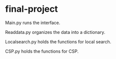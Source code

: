 # final-project

Main.py runs the interface.

Readdata.py organizes the data into a dictionary.

Localsearch.py holds the functions for local search.

CSP.py holds the functions for CSP.
